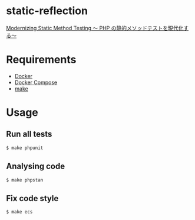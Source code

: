 # static-reflection

[Modernizing Static Method Testing 〜 PHP の静的メソッドテストを現代化する〜](https://fortee.jp/phpcon-kansai2025/proposal/78b68ac9-c372-4b4c-8590-370c03b8c64f)

# Requirements

- [Docker](https://docs.docker.com/)
- [Docker Compose](https://docs.docker.com/compose/)
- [make](https://www.gnu.org/software/make/)

# Usage

## Run all tests

```sh
$ make phpunit
```

## Analysing code

```sh
$ make phpstan
```

## Fix code style

```sh
$ make ecs
```
